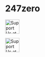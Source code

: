 # 247zero
<a href='https://ko-fi.com/247printing' target='_blank'><img height='46' style='border:0px;height:46px;' src='https://storage.ko-fi.com/cdn/brandasset/kofi_button_blue.png' border='0' alt='Support Us at ko-fi.com' /></a> 

<a href='https://patreon.com/247printing' target='_blank'><img height='46' style='border:0px;height:46px;' src='https://gist.githubusercontent.com/egoist/8f15474c5ec6a36ecd142fe077129df9/raw/6999ad5b466ce730640bc2038a19d243a3c19a72/patreon-banner.png' border='0' alt='Support Us at ko-fi.com' /></a> 





